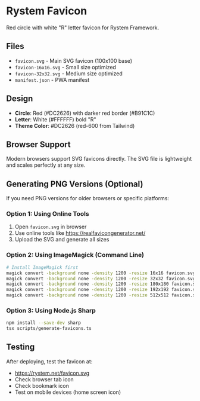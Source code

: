 # Rystem Favicon

Red circle with white "R" letter favicon for Rystem Framework.

## Files

- `favicon.svg` - Main SVG favicon (100x100 base)
- `favicon-16x16.svg` - Small size optimized
- `favicon-32x32.svg` - Medium size optimized
- `manifest.json` - PWA manifest

## Design

- **Circle**: Red (#DC2626) with darker red border (#B91C1C)
- **Letter**: White (#FFFFFF) bold "R"
- **Theme Color**: #DC2626 (red-600 from Tailwind)

## Browser Support

Modern browsers support SVG favicons directly. The SVG file is lightweight and scales perfectly at any size.

## Generating PNG Versions (Optional)

If you need PNG versions for older browsers or specific platforms:

### Option 1: Using Online Tools
1. Open `favicon.svg` in browser
2. Use online tools like https://realfavicongenerator.net/
3. Upload the SVG and generate all sizes

### Option 2: Using ImageMagick (Command Line)
```bash
# Install ImageMagick first
magick convert -background none -density 1200 -resize 16x16 favicon.svg favicon-16x16.png
magick convert -background none -density 1200 -resize 32x32 favicon.svg favicon-32x32.png
magick convert -background none -density 1200 -resize 180x180 favicon.svg apple-touch-icon.png
magick convert -background none -density 1200 -resize 192x192 favicon.svg favicon-192x192.png
magick convert -background none -density 1200 -resize 512x512 favicon.svg favicon-512x512.png
```

### Option 3: Using Node.js Sharp
```bash
npm install --save-dev sharp
tsx scripts/generate-favicons.ts
```

## Testing

After deploying, test the favicon at:
- https://rystem.net/favicon.svg
- Check browser tab icon
- Check bookmark icon
- Test on mobile devices (home screen icon)

